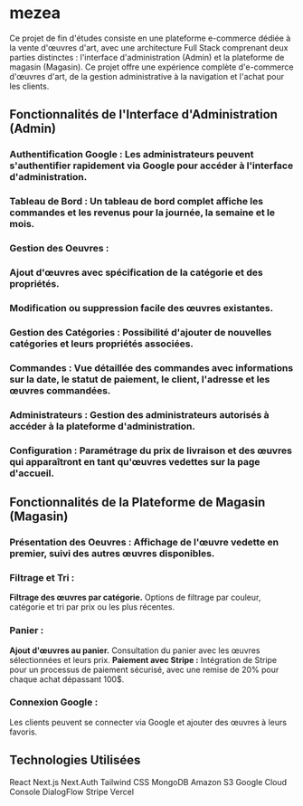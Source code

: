 ﻿# mezea

Ce projet de fin d'études consiste en une plateforme e-commerce dédiée à la vente d'œuvres d'art, avec une architecture Full Stack comprenant deux parties distinctes : l'interface d'administration (Admin) et la plateforme de magasin (Magasin).
Ce projet offre une expérience complète d'e-commerce d'œuvres d'art, de la gestion administrative à la navigation et l'achat pour les clients.

## Fonctionnalités de l'Interface d'Administration (Admin)
### Authentification Google : Les administrateurs peuvent s'authentifier rapidement via Google pour accéder à l'interface d'administration.

### Tableau de Bord : Un tableau de bord complet affiche les commandes et les revenus pour la journée, la semaine et le mois.

### Gestion des Oeuvres :

### Ajout d'œuvres avec spécification de la catégorie et des propriétés.

### Modification ou suppression facile des œuvres existantes.

### Gestion des Catégories : Possibilité d'ajouter de nouvelles catégories et leurs propriétés associées.

### Commandes : Vue détaillée des commandes avec informations sur la date, le statut de paiement, le client, l'adresse et les œuvres commandées.

### Administrateurs : Gestion des administrateurs autorisés à accéder à la plateforme d'administration.

### Configuration : Paramétrage du prix de livraison et des œuvres qui apparaîtront en tant qu'œuvres vedettes sur la page d'accueil.

## Fonctionnalités de la Plateforme de Magasin (Magasin)
### Présentation des Oeuvres : Affichage de l'œuvre vedette en premier, suivi des autres œuvres disponibles.

### Filtrage et Tri :

**Filtrage des œuvres par catégorie.**
Options de filtrage par couleur, catégorie et tri par prix ou les plus récentes.

### Panier :

**Ajout d'œuvres au panier.**
Consultation du panier avec les œuvres sélectionnées et leurs prix.
**Paiement avec Stripe :** Intégration de Stripe pour un processus de paiement sécurisé, avec une remise de 20% pour chaque achat dépassant 100$.

### Connexion Google : 

Les clients peuvent se connecter via Google et ajouter des œuvres à leurs favoris.

## Technologies Utilisées
React
Next.js
Next.Auth
Tailwind CSS
MongoDB
Amazon S3
Google Cloud Console
DialogFlow
Stripe
Vercel
